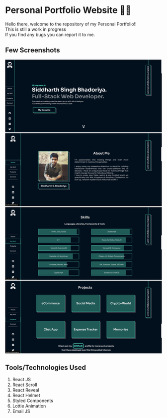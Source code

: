 # Personal Portfolio Website 👨‍💻
Hello there, welcome to the repository of my Personal Portfolio!! <br>
This is still a work in progress <br>
If you find any bugs you can report it to me.


## Few Screenshots
![landing](/screenshots/landing.png "Landing")
![about](/screenshots/about.png "About")
![skills](/screenshots/skills.png "Skills")
![projects](/screenshots/projects.png "Projects")

## Tools/Technologies Used

1) React JS
2) React Scroll
3) React Reveal
4) React Helmet
5) Styled Components
6) Lottie Animation
7) Email JS



